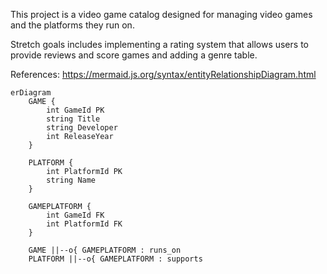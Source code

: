 This project is a video game catalog designed for managing video games and the platforms they run on.

Stretch goals includes implementing a rating system that allows users to provide reviews and score games and adding a genre table.

References:
https://mermaid.js.org/syntax/entityRelationshipDiagram.html

```mermaid
erDiagram
    GAME {
        int GameId PK
        string Title
        string Developer
        int ReleaseYear
    }

    PLATFORM {
        int PlatformId PK
        string Name
    }

    GAMEPLATFORM {
        int GameId FK
        int PlatformId FK
    }

    GAME ||--o{ GAMEPLATFORM : runs_on
    PLATFORM ||--o{ GAMEPLATFORM : supports

